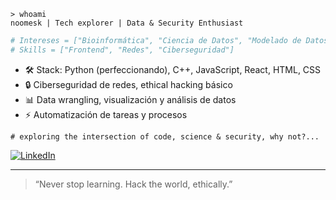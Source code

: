 ```
> whoami
noomesk | Tech explorer | Data & Security Enthusiast
```

```python
# Intereses = ["Bioinformática", "Ciencia de Datos", "Modelado de Datos", "Automatización"]
# Skills = ["Frontend", "Redes", "Ciberseguridad"]
```

- 🛠️  Stack: Python (perfeccionando), C++, JavaScript, React, HTML, CSS
- 🔒  Ciberseguridad de redes, ethical hacking básico
- 📊  Data wrangling, visualización y análisis de datos
- ⚡  Automatización de tareas y procesos

```text
# exploring the intersection of code, science & security, why not?...
```

[![LinkedIn](https://img.shields.io/badge/LinkedIn-Angie%20Paola%20Plazas-blue?style=flat&logo=linkedin)](https://www.linkedin.com/in/angie-paola-plazas-a008202a0/)

---

> “Never stop learning. Hack the world, ethically.”
